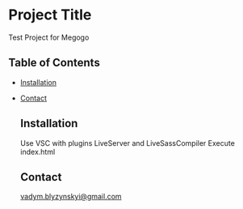 # Project Title

Test Project for Megogo

## Table of Contents

- [Installation](#installation)
- [Contact](#contact)

  ## Installation
  Use VSC with plugins LiveServer and  LiveSassCompiler
  Execute index.html

  ## Contact
  vadym.blyzynskyi@gmail.com
